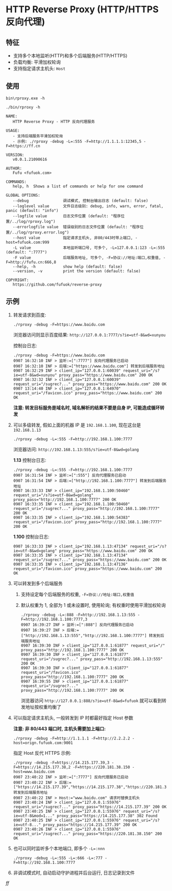 # HTTP Reverse Proxy (HTTP/HTTPS 反向代理)

## 特征

- 支持多个本地监听(HTTP)和多个后端服务(HTTP/HTTPS)
- 负载均衡: 平滑加权轮询
- 支持指定请求主机头: `Host`

## 使用

`bin\rproxy.exe -h`

`./bin/rproxy -h`

```shell
NAME:
   HTTP Reverse Proxy - HTTP 反向代理服务

USAGE:
   - 支持后端服务平滑加权轮询
   - 示例: ./rproxy -debug -L=:555 -F=http://1.1.1.1:12345,5 -F=https://ff.cn

VERSION:
   v0.0.1.21090616

AUTHOR:
   Fufu <fufuok.com>

COMMANDS:
   help, h  Shows a list of commands or help for one command

GLOBAL OPTIONS:
   --debug               调试模式, 控制台输出日志 (default: false)
   --loglevel value      文件日志级别: debug, info, warn, error, fatal, panic (default: "info")
   --logfile value       日志文件位置 (default: "程序位置/../log/rproxy.log")
   --errorlogfile value  错误级别的日志文件位置 (default: "程序位置/../log/rproxy.error.log")
   --host value          指定请求主机头, 非80/443时带上端口, -host=fufuok.com:999
   -L value              本地监听端口号, 可多个, -L=127.0.0.1:123 -L=:555 (default: ":7777")
   -F value              后端服务地址, 可多个, -F=协议://地址:端口,权重值, -F=http://fufu.cn:666,8
   --help, -h            show help (default: false)
   --version, -v         print the version (default: false)

COPYRIGHT:
   https://github.com/fufuok/reverse-proxy
```

## 示例

1. 转发请求到百度:

   `./rproxy -debug -F=https://www.baidu.com`

   浏览器访问则显示百度结果: `http://127.0.0.1:7777/s?ie=utf-8&wd=xunyou`

   控制台日志:

   ```shell
   ./rproxy -debug -F=https://www.baidu.com
   0907 16:32:10 INF > 监听:=[":7777"] 反向代理服务已启动
   0907 16:32:10 INF > 后端:=["https://www.baidu.com"] 转发到后端服务地址
   0907 16:32:29 INF > client_ip="127.0.0.1:60039" request_uri="/s?ie=utf-8&wd=xunyou" proxy_pass="https://www.baidu.com" 200 OK
   0907 16:32:32 INF > client_ip="127.0.0.1:60039" request_uri="/sugrec?..." proxy_pass="https://www.baidu.com" 200 OK
   0907 13:14:40 INF > client_ip="127.0.0.1:64970" request_uri="/favicon.ico" proxy_pass="https://www.baidu.com" 200 OK
   ```

   **注意: 转发目标服务是域名时, 域名解析的结果不要是自身 IP, 可能造成循环转发**

2. 可以多级转发, 假如上面的机器 IP 是 `192.168.1.100`, 现在这台是 `192.168.1.13`

   `./rproxy -debug -L=:555 -F=http://192.168.1.100:7777`

   浏览器访问: `http://192.168.1.13:555/s?ie=utf-8&wd=golang`

   **1.13** 控制台日志:

   ```shell
   ./rproxy -debug -L=:555 -F=http://192.168.1.100:7777
   0907 16:31:54 INF > 监听:=[":555"] 反向代理服务已启动
   0907 16:31:54 INF > 后端:=["http://192.168.1.100:7777"] 转发到后端服务地址
   0907 16:33:33 INF > client_ip="192.168.1.100:50460" request_uri="/s?ie=utf-8&wd=golang" proxy_pass="http://192.168.1.100:7777" 200 OK
   0907 16:33:35 INF > client_ip="192.168.1.100:50460" request_uri="/sugrec?..." proxy_pass="http://192.168.1.100:7777" 200 OK
   0907 16:33:35 INF > client_ip="192.168.1.100:54383" request_uri="/favicon.ico" proxy_pass="http://192.168.1.100:7777" 200 OK
   ```

   **1.100** 控制台日志:

   ```shell
   0907 16:33:33 INF > client_ip="192.168.1.13:47134" request_uri="/s?ie=utf-8&wd=golang" proxy_pass="https://www.baidu.com" 200 OK
   0907 16:33:35 INF > client_ip="192.168.1.13:47134" request_uri="/sugrec?..." proxy_pass="https://www.baidu.com" 200 OK
   0907 16:33:35 INF > client_ip="192.168.1.13:47136" request_uri="/favicon.ico" proxy_pass="https://www.baidu.com" 200 OK
   ```

3. 可以转发到多个后端服务

   1. 支持设定每个后端服务的权重, `-F=协议://地址:端口,权重值`

   2. 默认权重为 1, 全部为 1 或未设置时, 使用轮询; 有权重时使用平滑加权轮询

      ```shell
      ./rproxy -debug -L=:888 -F=http://192.168.1.13:555 -F=http://192.168.1.100:7777,3
      0907 16:39:27 INF > 监听:=[":888"] 反向代理服务已启动
      0907 16:39:27 INF > 后端:=["http://192.168.1.13:555","http://192.168.1.100:7777"] 转发到后端服务地址
      0907 16:39:30 INF > client_ip="127.0.0.1:61877" request_uri="/" proxy_pass="http://192.168.1.100:7777" 200 OK
      0907 16:39:30 INF > client_ip="127.0.0.1:61877" request_uri="/sugrec?..." proxy_pass="http://192.168.1.13:555" 200 OK
      0907 16:39:30 INF > client_ip="127.0.0.1:61877" request_uri="/favicon.ico" proxy_pass="http://192.168.1.100:7777" 200 OK
      0907 16:39:55 INF > client_ip="127.0.0.1:61877" request_uri="/sugrec?..." proxy_pass="http://192.168.1.100:7777" 200 OK
      ```

      浏览器访问 `http://127.0.0.1:888/s?ie=utf-8&wd=fufuok` 就可以看到转发地址按权重均衡了

4. 可以指定请求主机头, 一般转发到 IP 时都最好指定 Host 参数

   **注意: 非 80/443 端口时, 主机头需要加上端口:**

   `./rproxy -debug -F=http://1.1.1.1 -F=http://2.2.2.2 -host=orign.fufuok.com:9001`

   指定 Host 反代 HTTPS 示例:

   ```shell
   ./rproxy -debug -F=https://14.215.177.39,3 -F=https://14.215.177.38,2 -F=https://220.181.38.150 -host=www.baidu.com
   0907 23:40:22 INF > 监听:=[":7777"] 反向代理服务已启动
   0907 23:40:22 INF > 后端:=["https://14.215.177.39","https://14.215.177.38","https://220.181.38.150"] 转发到后端服务地址
   0907 23:40:22 INF > Host:="www.baidu.com" 请求时替换主机头
   0907 23:40:24 INF > client_ip="127.0.0.1:55976" request_uri="/sugrec?..." proxy_pass="https://14.215.177.39" 200 OK
   0907 23:40:25 INF > client_ip="127.0.0.1:55976" request_uri="/s?ie=utf-8&mod=1..." proxy_pass="https://14.215.177.38" 302 Found
   0907 23:40:25 INF > client_ip="127.0.0.1:55976" request_uri="/s?ie=utf-8..." proxy_pass="https://14.215.177.39" 200 OK
   0907 23:40:26 INF > client_ip="127.0.0.1:55976" request_uri="/sugrec?..." proxy_pass="https://220.181.38.150" 200 OK
   ```

5. 也可以同时监听多个本地端口, 即多个 `-L=:nnn`

   `./rproxy -debug -L=:555 -L=:666 -L=:777 -F=http://192.168.1.100:7777`

6. 非调试模式时, 自动启动守护进程并后台运行, 日志记录到文件









*ff*